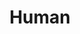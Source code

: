 ---
# description: Plants
featured_image: featured-image.jpg
sort_by: Name # Exif.Date
sort_order: desc
title: Human
#type: gallery

params:
  theme: light
---